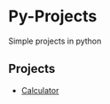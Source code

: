 # Py-Projects
Simple projects in python


## Projects
- [Calculator](https://github.com/FranciscoAraujo2/C-Projects/tree/main/Calculator)
